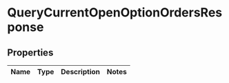 

# QueryCurrentOpenOptionOrdersResponse


## Properties

| Name | Type | Description | Notes |
|------------ | ------------- | ------------- | -------------|



